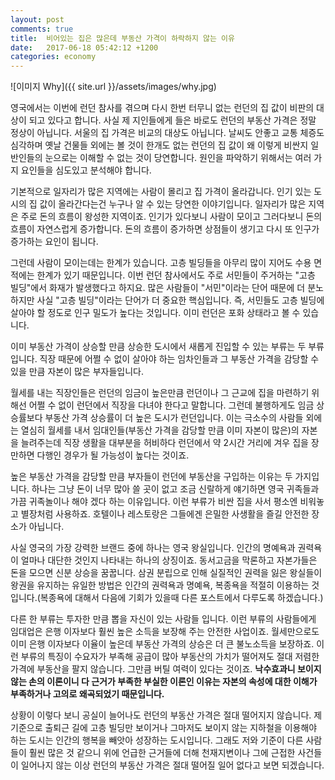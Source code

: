 ```yaml
---
layout: post
comments: true
title:  비어있는 집은 많은데 부동산 가격이 하락하지 않는 이유
date:   2017-06-18 05:42:12 +1200
categories: economy
---
```


![이미지 Why]({{ site.url }}/assets/images/why.jpg)

영국에서는 이번에 런던 참사를 겪으며 다시 한번 터무니 없는 런던의 집 값이 비판의 대상이 되고 있다고 합니다. 사실 제 지인들에게 들은 바로도 런던의 부동산 가격은 정말 정상이 아닙니다. 서울의 집 가격은 비교의 대상도 아닙니다. 날씨도 안좋고 교통 체증도 심각하며 옛날 건물들 외에는 볼 것이 한개도 없는 런던의 집 값이 왜 이렇게 비싼지 일반인들의 눈으로는 이해할 수 없는 것이 당연합니다. 원인을 파악하기 위해서는 여러 가지 요인들을 심도있고 분석해야 합니다.

기본적으로 일자리가 많은 지역에는 사람이 몰리고 집 가격이 올라갑니다. 인기 있는 도시의 집 값이 올라간다는건 누구나 알 수 있는 당연한 이야기입니다. 일자리가 많은 지역은 주로 돈의 흐름이 왕성한 지역이죠. 인기가 있다보니 사람이 모이고 그러다보니 돈의 흐름이 자연스럽게 증가합니다. 돈의 흐름이 증가하면 상점들이 생기고 다시 또 인구가 증가하는 요인이 됩니다.

그런데 사람이 모이는데는 한계가 있습니다. 고층 빌딩들을 아무리 많이 지어도 수용 면적에는 한계가 있기 때문입니다. 이번 런던 참사에서도 주로 서민들이 주거하는 "고층 빌딩"에서 화재가 발생했다고 하지요. 많은 사람들이 "서민"이라는 단어 때문에 더 분노하지만 사실 "고층  빌딩"이라는 단어가 더 중요한 핵심입니다. 즉, 서민들도 고층 빌딩에 살아야 할 정도로 인구 밀도가 높다는 것입니다. 이미 런던은 포화 상태라고 볼 수 있습니다.

이미 부동산 가격이 상승할 만큼 상승한 도시에서 새롭게 진입할 수 있는 부류는 두 부류입니다. 직장 때문에 어쩔 수 없이 살아야 하는 임차인들과 그 부동산 가격을 감당할 수 있을 만큼 자본이 많은 부자들입니다.

월세를 내는 직장인들은 런던의 임금이 높은만큼 런던이나 그 근교에 집을 마련하기 위해선 어쩔 수 없이 런던에서 직장을 다녀야 한다고 말합니다. 그런데 불행하게도 임금 상승률보다 부동산 가격 상승률이 더 높은 도시가 런던입니다. 이는 극소수의 사람들 외에는 열심히 월세를 내서 임대인들(부동산 가격을 감당할 만큼 이미 자본이 많은)의 자본을 늘려주는데 직장 생활을 대부분을 허비하다 런던에서 약 2시간 거리에 겨우 집을 장만하면 다행인 경우가 될 가능성이 높다는 것이죠.

높은 부동산 가격을 감당할 만큼 부자들이 런던에 부동산을 구입하는 이유는 두 가지입니다. 하나는 그냥 돈이 너무 많아 쓸 곳이 없고 조금 신랄하게 얘기하면 영국 귀족들과 가끔 귀족놀이나 해야 겠다 하는 이유입니다. 이런 부류가 비싼 집을 사서 평소엔 비워놓고 별장처럼 사용하죠. 호텔이나 레스토랑은 그들에겐 은밀한 사생활을 즐길 안전한 장소가 아닙니다.

사실 영국의 가장 강력한 브랜드 중에 하나는 영국 왕실입니다. 인간의 명예욕과 권력욕이 얼마나 대단한 것인지 나타내는 하나의 상징이죠. 동서고금을 막론하고 자본가들은 돈을 모으면 신분 상승을 꿈꿉니다. 삼권 분립으로 인해 실질적인 권력을 잃은 왕실들이 왕권을 유지하는 유일한 방법은 인간의 권력욕과 명예욕, 복종욕을 적절히 이용하는 것 입니다.(복종욕에 대해서 다음에 기회가 있을때 다른 포스트에서 다루도록 하겠습니다.) 

다른 한 부류는 투자한 만큼 뽑을 자신이 있는 사람들 입니다. 이런 부류의 사람들에게 임대업은 은행 이자보다 훨씬 높은 소득을 보장해 주는 안전한 사업이죠. 월세만으로도 이미 은행 이자보다 이율이 높은데 부동산 가격의 상승은 더 큰 불노소득을 보장하죠. 이런 부류의 특징이 수요자가 부족해 공급이 많아 부동산의 가치가 떨어져도 절대 저렴한 가격에 부동산을 팔지 않습니다. 그만큼 버틸 여력이 있다는 것이죠. <strong>낙수효과니 보이지 않는 손의 이론이니 다 근거가 부족한 부실한 이론인 이유는 자본의 속성에 대한 이해가 부족하거나 고의로 왜곡되었기 때문입니다.</strong>

상황이 이렇다 보니 공실이 늘어나도 런던의 부동산 가격은 절대 떨어지지 않습니다. 제 기준으로 출퇴근 길에 고층 빌딩만 보이거나 그마저도 보이지 않는 지하철을 이용해야 하는 도시는 인간의 행복을 빼앗아 성장하는 도시입니다. 그래도 저와 기준이 다른 사람들이 훨씬 많은 것 같으니 위에 언급한 근거들에 더해 천재지변이나 그에 근접한 사건들이 일어나지 않는 이상 런던의 부동산 가격은 절대 떨어질 일어 없다고 보면 되겠습니다.